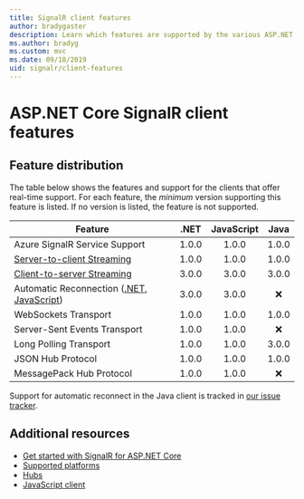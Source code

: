 ```yaml
---
title: SignalR client features
author: bradygaster
description: Learn which features are supported by the various ASP.NET Core SignalR clients.
ms.author: bradyg
ms.custom: mvc
ms.date: 09/18/2019
uid: signalr/client-features
---
```

# ASP.NET Core SignalR client features

## Feature distribution

The table below shows the features and support for the clients that offer real-time support. For each feature, the *minimum* version supporting this feature is listed. If no version is listed, the feature is not supported.

| Feature | .NET | JavaScript | Java |
| ---- | :-: | :-: | :-: |
| Azure SignalR Service Support |1.0.0|1.0.0|1.0.0|
| [Server-to-client Streaming](xref:signalr/streaming)          |1.0.0|1.0.0|1.0.0|
| [Client-to-server Streaming](xref:signalr/streaming)          |3.0.0|3.0.0|3.0.0|
| Automatic Reconnection ([.NET](/aspnet/core/signalr/dotnet-client?view=aspnetcore-3.0&tabs=visual-studio#handle-lost-connection), [JavaScript](/aspnet/core/signalr/javascript-client?view=aspnetcore-3.0#reconnect-clients))          |3.0.0|3.0.0|❌|
| WebSockets Transport |1.0.0|1.0.0|1.0.0|
| Server-Sent Events Transport |1.0.0|1.0.0|❌|
| Long Polling Transport |1.0.0|1.0.0|3.0.0|
| JSON Hub Protocol |1.0.0|1.0.0|1.0.0|
| MessagePack Hub Protocol |1.0.0|1.0.0|❌|

Support for automatic reconnect in the Java client is tracked in [our issue tracker](https://github.com/aspnet/AspNetCore/issues/8711).

## Additional resources

* [Get started with SignalR for ASP.NET Core](xref:tutorials/signalr)
* [Supported platforms](xref:signalr/supported-platforms)
* [Hubs](xref:signalr/hubs)
* [JavaScript client](xref:signalr/javascript-client)
